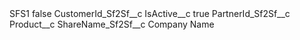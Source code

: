<?xml version="1.0" encoding="UTF-8"?>
<CustomMetadata xmlns="http://soap.sforce.com/2006/04/metadata" xmlns:xsi="http://www.w3.org/2001/XMLSchema-instance" xmlns:xsd="http://www.w3.org/2001/XMLSchema">
    <label>SFS1</label>
    <protected>false</protected>
    <values>
        <field>CustomerId_Sf2Sf__c</field>
        <value xsi:nil="true"/>
    </values>
    <values>
        <field>IsActive__c</field>
        <value xsi:type="xsd:boolean">true</value>
    </values>
    <values>
        <field>PartnerId_Sf2Sf__c</field>
        <value xsi:nil="true"/>
    </values>
    <values>
        <field>Product__c</field>
        <value xsi:nil="true"/>
    </values>
    <values>
        <field>ShareName_Sf2Sf__c</field>
        <value xsi:type="xsd:string">Company Name</value>
    </values>
</CustomMetadata>
